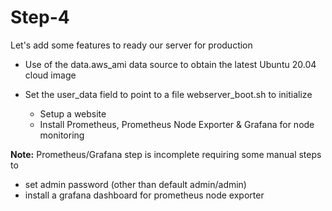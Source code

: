 
# Step-4

Let's add some features to ready our server for production

- Use of the data.aws_ami data source to obtain the latest Ubuntu 20.04 cloud image

- Set the user_data field to point to a file webserver_boot.sh to initialize
  - Setup a website
  - Install Prometheus, Prometheus Node Exporter & Grafana for node monitoring

**Note:** Prometheus/Grafana step is incomplete requiring some manual steps to
- set admin password (other than default admin/admin)
- install a grafana dashboard for prometheus node exporter

